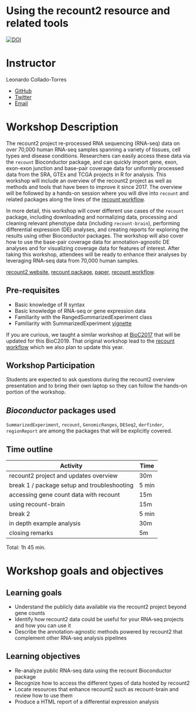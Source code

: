 # Using the recount2 resource and related tools
[![DOI](https://zenodo.org/badge/175835474.svg)](https://zenodo.org/badge/latestdoi/175835474)

# Instructor

Leonardo Collado-Torres

* [GitHub](https://github.com/lcolladotor)
* [Twitter](https://twitter.com/fellgernon)
* [Email](mailto:lcolladotor@gmail.com)

# Workshop Description

The recount2 project re-processed RNA sequencing (RNA-seq) data on over 70,000 human RNA-seq samples spanning a variety of tissues, cell types and disease conditions. Researchers can easily access these data via the `recount` Bioconductor package, and can quickly import gene, exon, exon-exon junction and base-pair coverage data for uniformly processed data from the SRA, GTEx and TCGA projects in R for analysis. This workshop will include an overview of the recount2 project as well as methods and tools that have been to improve it since 2017. The overview will be followed by a hands-on session where you will dive into `recount` and related packages along the lines of the [recount workflow](http://bioconductor.org/packages/release/workflows/html/recountWorkflow.html).

In more detail, this workshop will cover different use cases of the `recount` package, including downloading and normalizing data, processing and cleaning relevant phenotype data (including `recount-brain`), performing differential expression (DE) analyses, and creating reports for exploring the results using other Bioconductor packages. The workshop will also cover how to use the base-pair coverage data for annotation-agnostic DE analyses and for visualizing coverage data for features of interest. After taking this workshop, attendees will be ready to enhance their analyses by leveraging RNA-seq data from 70,000 human samples.

[recount2 website](https://jhubiostatistics.shinyapps.io/recount/), [recount package](http://bioconductor.org/packages/recount), [paper](http://www.nature.com/nbt/journal/v35/n4/full/nbt.3838.html), [recount workflow](http://bioconductor.org/packages/release/workflows/html/recountWorkflow.html).

## Pre-requisites

* Basic knowledge of R syntax
* Basic knowledge of RNA-seq or gene expression data
* Familiarity with the RangedSummarizedExperiment class
* Familiarity with SummarizedExperiment [vignette](http://bioconductor.org/packages/release/bioc/vignettes/SummarizedExperiment/inst/doc/SummarizedExperiment.html)

If you are curious, we taught a similar workshop at [BioC2017](http://research.libd.org/recountWorkshop/) that will be updated for this BioC2019. That original workshop lead to the [recount workflow](http://bioconductor.org/packages/release/workflows/html/recountWorkflow.html) which we also plan to update this year.

## Workshop Participation

Students are expected to ask questions during the recount2 overview presentation and to bring their own laptop so they can follow the hands-on portion of the workshop.

## _Bioconductor_ packages used

`SummarizedExperiment`, `recount`, `GenomicRanges`, `DESeq2`, `derfinder`, `regionReport` are among the packages that will be explicitly covered.

## Time outline

| Activity                     | Time |
|------------------------------|------|
| recount2 project and updates overview                    | 30m  |
| break 1 / package setup and troubleshooting | 5 min |
| accessing gene count data with recount          | 15m  |
| using recount-brain | 15m   |
| break 2 | 5 min |
| in depth example analysis | 30m  |
| closing remarks | 5m |

Total: 1h 45 min.

# Workshop goals and objectives

## Learning goals

* Understand the publicly data available via the recount2 project beyond gene counts
* Identify how recount2 data could be useful for your RNA-seq projects and how you can use it
* Describe the annotation-agnostic methods powered by recount2 that complement other RNA-seq analysis pipelines

## Learning objectives

* Re-analyze public RNA-seq data using the recount Bioconductor package
* Recognize how to access the different types of data hosted by recount2
* Locate resources that enhance recount2 such as recount-brain and review how to use them
* Produce a HTML report of a differential expression analysis
